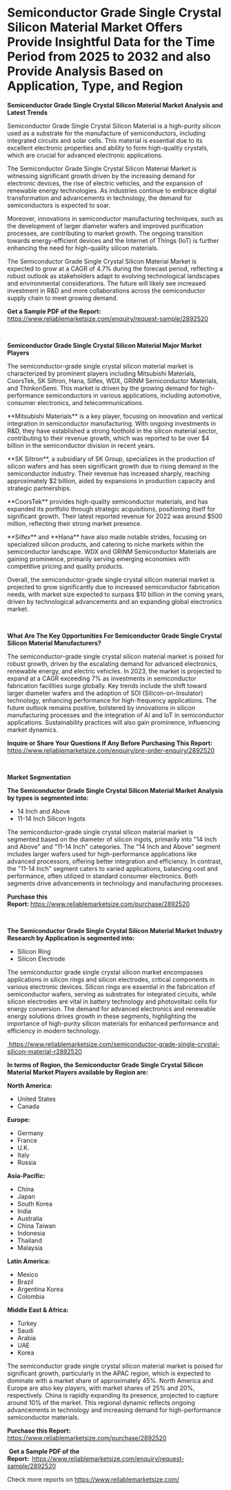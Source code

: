 <p><h1>Semiconductor Grade Single Crystal Silicon Material Market Offers Provide Insightful Data for the Time Period from 2025 to 2032 and also Provide Analysis Based on Application, Type, and Region</h1></p><p><strong>Semiconductor Grade Single Crystal Silicon Material Market Analysis and Latest Trends</strong></p>
<p><p>Semiconductor Grade Single Crystal Silicon Material is a high-purity silicon used as a substrate for the manufacture of semiconductors, including integrated circuits and solar cells. This material is essential due to its excellent electronic properties and ability to form high-quality crystals, which are crucial for advanced electronic applications.</p><p>The Semiconductor Grade Single Crystal Silicon Material Market is witnessing significant growth driven by the increasing demand for electronic devices, the rise of electric vehicles, and the expansion of renewable energy technologies. As industries continue to embrace digital transformation and advancements in technology, the demand for semiconductors is expected to soar.</p><p>Moreover, innovations in semiconductor manufacturing techniques, such as the development of larger diameter wafers and improved purification processes, are contributing to market growth. The ongoing transition towards energy-efficient devices and the Internet of Things (IoT) is further enhancing the need for high-quality silicon materials.</p><p>The Semiconductor Grade Single Crystal Silicon Material Market is expected to grow at a CAGR of 4.7% during the forecast period, reflecting a robust outlook as stakeholders adapt to evolving technological landscapes and environmental considerations. The future will likely see increased investment in R&D and more collaborations across the semiconductor supply chain to meet growing demand.</p></p>
<p><strong>Get a Sample PDF of the Report:&nbsp;</strong> <a href="https://www.reliablemarketsize.com/enquiry/request-sample/2892520?utm_campaign=2925&utm_medium=2&utm_source=Github&utm_content=ia&utm_term=15032025&utm_id=semiconductor-grade-single-crystal-silicon-material">https://www.reliablemarketsize.com/enquiry/request-sample/2892520</a></p>
<p>&nbsp;</p>
<p><strong>Semiconductor Grade Single Crystal Silicon Material Major Market Players</strong></p>
<p><p>The semiconductor-grade single crystal silicon material market is characterized by prominent players including Mitsubishi Materials, CoorsTek, SK Siltron, Hana, Silfex, WDX, GRINM Semiconductor Materials, and ThinkonSemi. This market is driven by the growing demand for high-performance semiconductors in various applications, including automotive, consumer electronics, and telecommunications.</p><p>**Mitsubishi Materials** is a key player, focusing on innovation and vertical integration in semiconductor manufacturing. With ongoing investments in R&D, they have established a strong foothold in the silicon material sector, contributing to their revenue growth, which was reported to be over $4 billion in the semiconductor division in recent years.</p><p>**SK Siltron**, a subsidiary of SK Group, specializes in the production of silicon wafers and has seen significant growth due to rising demand in the semiconductor industry. Their revenue has increased sharply, reaching approximately $2 billion, aided by expansions in production capacity and strategic partnerships.</p><p>**CoorsTek** provides high-quality semiconductor materials, and has expanded its portfolio through strategic acquisitions, positioning itself for significant growth. Their latest reported revenue for 2022 was around $500 million, reflecting their strong market presence.</p><p>**Silfex** and **Hana** have also made notable strides, focusing on specialized silicon products, and catering to niche markets within the semiconductor landscape. WDX and GRINM Semiconductor Materials are gaining prominence, primarily serving emerging economies with competitive pricing and quality products.</p><p>Overall, the semiconductor-grade single crystal silicon material market is projected to grow significantly due to increased semiconductor fabrication needs, with market size expected to surpass $10 billion in the coming years, driven by technological advancements and an expanding global electronics market.</p></p>
<p>&nbsp;</p>
<p><strong>What Are The Key Opportunities For Semiconductor Grade Single Crystal Silicon Material Manufacturers?</strong></p>
<p><p>The semiconductor-grade single crystal silicon material market is poised for robust growth, driven by the escalating demand for advanced electronics, renewable energy, and electric vehicles. In 2023, the market is projected to expand at a CAGR exceeding 7% as investments in semiconductor fabrication facilities surge globally. Key trends include the shift toward larger diameter wafers and the adoption of SOI (Silicon-on-Insulator) technology, enhancing performance for high-frequency applications. The future outlook remains positive, bolstered by innovations in silicon manufacturing processes and the integration of AI and IoT in semiconductor applications. Sustainability practices will also gain prominence, influencing market dynamics.</p></p>
<p><strong>Inquire or Share Your Questions If Any Before Purchasing This Report:</strong> <a href="https://www.reliablemarketsize.com/enquiry/pre-order-enquiry/2892520?utm_campaign=2925&utm_medium=2&utm_source=Github&utm_content=ia&utm_term=15032025&utm_id=semiconductor-grade-single-crystal-silicon-material">https://www.reliablemarketsize.com/enquiry/pre-order-enquiry/2892520</a></p>
<p>&nbsp;</p>
<p><strong>Market Segmentation</strong></p>
<p><strong>The Semiconductor Grade Single Crystal Silicon Material Market Analysis by types is segmented into:</strong></p>
<p><ul><li>14 Inch and Above</li><li>11-14 Inch Silicon Ingots</li></ul></p>
<p><p>The semiconductor-grade single crystal silicon material market is segmented based on the diameter of silicon ingots, primarily into "14 Inch and Above" and "11-14 Inch" categories. The "14 Inch and Above" segment includes larger wafers used for high-performance applications like advanced processors, offering better integration and efficiency. In contrast, the "11-14 Inch" segment caters to varied applications, balancing cost and performance, often utilized in standard consumer electronics. Both segments drive advancements in technology and manufacturing processes.</p></p>
<p><strong>Purchase this Report:&nbsp;</strong><a href="https://www.reliablemarketsize.com/purchase/2892520?utm_campaign=2925&utm_medium=2&utm_source=Github&utm_content=ia&utm_term=15032025&utm_id=semiconductor-grade-single-crystal-silicon-material">https://www.reliablemarketsize.com/purchase/2892520</a></p>
<p>&nbsp;</p>
<p><strong>The Semiconductor Grade Single Crystal Silicon Material Market Industry Research by Application is segmented into:</strong></p>
<p><ul><li>Silicon Ring</li><li>Silicon Electrode</li></ul></p>
<p><p>The semiconductor grade single crystal silicon market encompasses applications in silicon rings and silicon electrodes, critical components in various electronic devices. Silicon rings are essential in the fabrication of semiconductor wafers, serving as substrates for integrated circuits, while silicon electrodes are vital in battery technology and photovoltaic cells for energy conversion. The demand for advanced electronics and renewable energy solutions drives growth in these segments, highlighting the importance of high-purity silicon materials for enhanced performance and efficiency in modern technology.</p></p>
<p><a href="https://www.reliablemarketsize.com/semiconductor-grade-single-crystal-silicon-material-r2892520?utm_campaign=2925&utm_medium=2&utm_source=Github&utm_content=ia&utm_term=15032025&utm_id=semiconductor-grade-single-crystal-silicon-material">&nbsp;https://www.reliablemarketsize.com/semiconductor-grade-single-crystal-silicon-material-r2892520</a></p>
<p><strong>In terms of Region, the Semiconductor Grade Single Crystal Silicon Material Market Players available by Region are:</strong></p>
<p>
    <p> <strong> North America: </strong>
        <ul>
            <li>United States</li>
            <li>Canada</li>
        </ul>
        </p> 
    <p> <strong> Europe: </strong>
        <ul>
            <li>Germany</li>
            <li>France</li>
            <li>U.K.</li>
            <li>Italy</li>
            <li>Russia</li>
        </ul>
        </p> 
    <p> <strong> Asia-Pacific: </strong>
        <ul>
            <li>China</li>
            <li>Japan</li>
            <li>South Korea</li>
            <li>India</li>
            <li>Australia</li>
            <li>China Taiwan</li>
            <li>Indonesia</li>
            <li>Thailand</li>
            <li>Malaysia</li>
        </ul>
        </p> 
    <p> <strong> Latin America: </strong>
        <ul>
            <li>Mexico</li>
            <li>Brazil</li>
            <li>Argentina Korea</li>
            <li>Colombia</li>
        </ul>
        </p> 
    <p> <strong> Middle East & Africa: </strong>
        <ul>
            <li>Turkey</li>
            <li>Saudi</li>
            <li>Arabia</li>
            <li>UAE</li>
            <li>Korea</li>
        </ul>
    </p>
    </p>
<p><p>The semiconductor grade single crystal silicon material market is poised for significant growth, particularly in the APAC region, which is expected to dominate with a market share of approximately 45%. North America and Europe are also key players, with market shares of 25% and 20%, respectively. China is rapidly expanding its presence, projected to capture around 10% of the market. This regional dynamic reflects ongoing advancements in technology and increasing demand for high-performance semiconductor materials.</p></p>
<p><strong>Purchase this Report: </strong><a href="https://www.reliablemarketsize.com/purchase/2892520?utm_campaign=2925&utm_medium=2&utm_source=Github&utm_content=ia&utm_term=15032025&utm_id=semiconductor-grade-single-crystal-silicon-material">https://www.reliablemarketsize.com/purchase/2892520</a></p>
<p>&nbsp;<strong>Get a Sample PDF of the Report:&nbsp;&nbsp;</strong><a href="https://www.reliablemarketsize.com/enquiry/request-sample/2892520?utm_campaign=2925&utm_medium=2&utm_source=Github&utm_content=ia&utm_term=15032025&utm_id=semiconductor-grade-single-crystal-silicon-material">https://www.reliablemarketsize.com/enquiry/request-sample/2892520</a></p>
<p><strong></strong></p>
<p>Check more reports on <a href="https://www.reliablemarketsize.com/?utm_campaign=2925&utm_medium=2&utm_source=Github&utm_content=ia&utm_term=15032025&utm_id=semiconductor-grade-single-crystal-silicon-material">https://www.reliablemarketsize.com/</a></p>